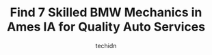 ---
layout: ampstory
image: https://images.unsplash.com/photo-1503736334956-4c8f8e92946d?ixlib=rb-4.0.3&ixid=MnwxMjA3fDB8MHxwaG90by1wYWdlfHx8fGVufDB8fHx8&auto=format&fit=crop&w=640&h=853&q=80
author: techidn
featured: false
description: Looking for reliable and skilled BMW Mechanic in Ames IA, USA? Your search ends here with the 7 best BMW Mechanic in town. With their expertise and commitment to delivering exceptional servi
title: Find 7 Skilled BMW Mechanics in Ames IA for Quality Auto Services
cover:
   title: Find 7 Skilled BMW Mechanics in Ames IA for Quality Auto Services
   subtitle: Rickpate
   background: https://images.unsplash.com/photo-1503736334956-4c8f8e92946d?ixlib=rb-4.0.3&ixid=MnwxMjA3fDB8MHxwaG90by1wYWdlfHx8fGVufDB8fHx8&auto=format&fit=crop&w=640&h=853&q=80

pages: 
 - layout: thirds
   top: <h1>#1 Car-X Tire & Auto</h1>
   bottom: "<p>By far one of the best experiences Ive had going to any auto shop. They were quick to get back to me on my appointment request and worked with me to find a time that I</p>"
   background: https://www.knot35.com/toplist/wp-content/uploads/2023/06/best-bmw-mechanic-1-in-ames-ia-1685836929.jpeg
   backgroundblur: true
 - layout: thirds
   top: <h1>#2 Rons Auto Repair Center</h1>
   bottom: "<p>2310 SE 5th St, Ames, IA 50010, United States</p>"
   background: https://www.knot35.com/toplist/wp-content/uploads/2023/06/best-bmw-mechanic-2-in-ames-ia-1685836930.jpeg
   cta:
      link: https://www.knot35.com/toplist/find-7-skilled-bmw-mechanics-in-ames-ia-for-quality-auto-services/
      text: Find 7 Skilled BMW Mechanics in Ames IA for Quality Auto Services
 - layout: thirds
   top: <h1>#3 Shaffers Auto Body</h1>
   bottom: "<p>1712 E Lincoln Wy, Ames, IA 50010, United States</p>"
   background: https://www.knot35.com/toplist/wp-content/uploads/2023/06/best-bmw-mechanic-3-in-ames-ia-1685836930.jpeg
   cta:
      link: https://www.knot35.com/toplist/find-7-skilled-bmw-mechanics-in-ames-ia-for-quality-auto-services/
      text: Find 7 Skilled BMW Mechanics in Ames IA for Quality Auto Services
 - layout: thirds
   top: <h1>#4 En-Tire Car Care</h1>
   bottom: "<p>118 SE 5th St, Ames, IA 50010, United States</p>"
   background: https://images.unsplash.com/photo-1561679660-d00ee1e0dc8e?ixlib=rb-4.0.3&ixid=MnwxMjA3fDB8MHxwaG90by1wYWdlfHx8fGVufDB8fHx8&auto=format&fit=crop&w=640&h=853&q=80
   cta:
      link: https://www.knot35.com/toplist/find-7-skilled-bmw-mechanics-in-ames-ia-for-quality-auto-services/
      text: Find 7 Skilled BMW Mechanics in Ames IA for Quality Auto Services
 - layout: thirds
   top: <h1>#5 Eastman Auto Care</h1>
   bottom: "<p>305 6th St, Ames, IA 50010, United States</p>"
   background: https://images.unsplash.com/photo-1613843873231-1447db182f97?ixlib=rb-4.0.3&ixid=MnwxMjA3fDB8MHxwaG90by1wYWdlfHx8fGVufDB8fHx8&auto=format&fit=crop&w=640&h=853&q=80
   cta:
      link: https://www.knot35.com/toplist/find-7-skilled-bmw-mechanics-in-ames-ia-for-quality-auto-services/
      text: Find 7 Skilled BMW Mechanics in Ames IA for Quality Auto Services
 - layout: thirds
   top: <h1>#6 Wheelocks Auto Service</h1>
   bottom: "<p>620 E Lincoln Wy, Ames, IA 50010, United States</p>"
   background: https://images.unsplash.com/photo-1604871000636-074fa5117945?ixlib=rb-4.0.3&ixid=MnwxMjA3fDB8MHxwaG90by1wYWdlfHx8fGVufDB8fHx8&auto=format&fit=crop&w=640&h=853&q=80
   cta:
      link: https://www.knot35.com/toplist/find-7-skilled-bmw-mechanics-in-ames-ia-for-quality-auto-services/
      text: Find 7 Skilled BMW Mechanics in Ames IA for Quality Auto Services
 - layout: thirds
   top: <h1>#7 Don & Sons Body Shop</h1>
   bottom: "<p>1003 E Lincoln Wy, Ames, IA 50010, United States</p>"
   background: https://images.unsplash.com/photo-1602536052359-ef94c21c5948?ixlib=rb-4.0.3&ixid=MnwxMjA3fDB8MHxwaG90by1wYWdlfHx8fGVufDB8fHx8&auto=format&fit=crop&w=640&h=853&q=80
   cta:
      link: https://www.knot35.com/toplist/find-7-skilled-bmw-mechanics-in-ames-ia-for-quality-auto-services/
      text: Find 7 Skilled BMW Mechanics in Ames IA for Quality Auto Services
 - layout: thirds
   middle: Continue reading...
   background: https://images.unsplash.com/photo-1591393223703-56fe1347ac62?ixlib=rb-4.0.3&ixid=MnwxMjA3fDB8MHxwaG90by1wYWdlfHx8fGVufDB8fHx8&auto=format&fit=crop&w=640&h=853&q=80
   cta:
      link: https://www.knot35.com/toplist/find-7-skilled-bmw-mechanics-in-ames-ia-for-quality-auto-services/
      text: Find 7 Skilled BMW Mechanics in Ames IA for Quality Auto Services
      
---